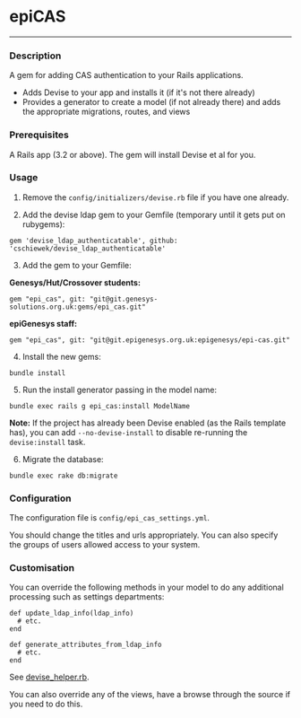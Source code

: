 # epiCAS
---

### Description
A gem for adding CAS authentication to your Rails applications.

* Adds Devise to your app and installs it (if it's not there already)
* Provides a generator to create a model (if not already there) and adds the appropriate migrations, routes, and views

### Prerequisites
A Rails app (3.2 or above). The gem will install Devise et al for you.

### Usage
1. Remove the ```config/initializers/devise.rb``` file if you have one already.

2. Add the devise ldap gem to your Gemfile (temporary until it gets put on rubygems):

  ```
  gem 'devise_ldap_authenticatable', github: 'cschiewek/devise_ldap_authenticatable'
  ```

3. Add the gem to your Gemfile:

  **Genesys/Hut/Crossover students:**
  ```
  gem "epi_cas", git: "git@git.genesys-solutions.org.uk:gems/epi_cas.git"
  ```

  **epiGenesys staff:**
  ```
  gem "epi_cas", git: "git@git.epigenesys.org.uk:epigenesys/epi-cas.git"
  ```

4. Install the new gems:

  ```
  bundle install
  ```

5. Run the install generator passing in the model name:

  ```
  bundle exec rails g epi_cas:install ModelName
  ```

  **Note:**
  If the project has already been Devise enabled (as the Rails template has), you can add `--no-devise-install` to disable re-running the `devise:install` task.
    
6. Migrate the database:

  ```
  bundle exec rake db:migrate
  ```
    
### Configuration
The configuration file is `config/epi_cas_settings.yml`.

You should change the titles and urls appropriately. You can also specify the groups of users allowed access to your system.

### Customisation
You can override the following methods in your model to do any additional processing such as settings departments:

    def update_ldap_info(ldap_info)
      # etc.
    end
    
    def generate_attributes_from_ldap_info
      # etc.
    end
 
See [devise_helper.rb](lib/epi_cas/devise_helper.rb).

You can also override any of the views, have a browse through the source if you need to do this.